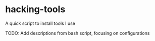 # hacking-tools

A quick script to install tools I use

TODO: Add descriptions from bash script, focusing on configurations
